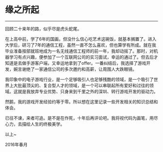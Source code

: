 # 缘之所起



---

回顾二十来年的路，似乎尽是虎头蛇尾。

在上高中前，学了6年的国画，但没什么信心吃艺术这碗饭，就基本搁置了。进入大学后，研习了7年的通信工程，虽然一直不怎么喜欢，但也算学有所成。就在我毕业准备按部就班地成为一名无线通信工程师的前一年，我却动摇了。那时，对机器学习有点兴趣，便参加了一个互联网公司的实习面试，幸运的通过了。但去后才知道是去做手游客户端，又幸运地拿到了offer。一番纠结后，我选择了游戏开发，婉言谢绝了一家通信公司的多次邀约和高薪，让周围人大跌眼镜。


我印象中的电子游戏行业，是一个足够吸引人也足够残酷的领域，是一个吸引了世界上大批最顶尖的、复合型人才的领域，是一个可以串联起所有爱好和过往的领域。这就是我放弃专业优势、只身来到千里之外的深圳、转行游戏开发的驱动力。


然鹅，我的游戏开发经验约等于零。所以想在这里记录一些开发相关的知识总结和体会。


已往不谏，来者可追。是不是在作死，十年后再评论吧。我将视代码为画笔，用尽心力，去描绘人生的终极美学。

以上~

2016年春月